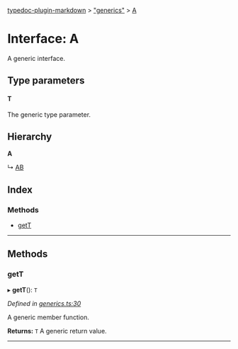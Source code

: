 [typedoc-plugin-markdown](../README.md) > ["generics"](../modules/_generics_.md) > [A](../interfaces/_generics_.a.md)

# Interface: A

A generic interface.

## Type parameters
#### T 

The generic type parameter.

## Hierarchy

**A**

↳  [AB](_generics_.ab.md)

## Index

### Methods

* [getT](_generics_.a.md#gett)

---

## Methods

<a id="gett"></a>

###  getT

▸ **getT**(): `T`

*Defined in [generics.ts:30](https://github.com/tgreyuk/typedoc-plugin-markdown/blob/master/test/src/generics.ts#L30)*

A generic member function.

**Returns:** `T`
A generic return value.

___


